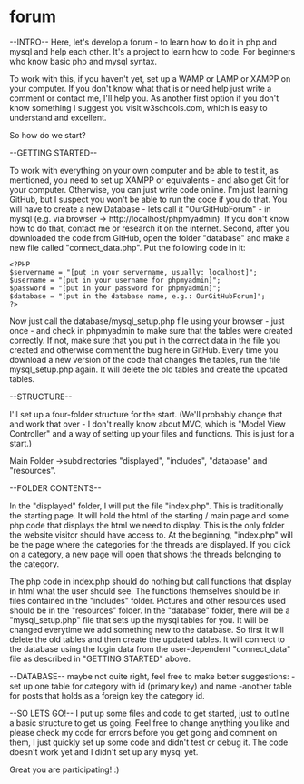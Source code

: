 # forum

--INTRO--
Here, let's develop a forum - to learn how to do it in php and mysql and help each other. It's a project to learn how to code. For beginners who know basic php and mysql syntax.

To work with this, if you haven't yet, set up a WAMP or LAMP or XAMPP on your computer. If you don't know what that is or need help just write a comment or contact me, I'll help you. As another first option if you don't know something I suggest you visit w3schools.com, which is easy to understand and excellent.

So how do we start?

--GETTING STARTED--

To work with everything on your own computer and be able to test it, as mentioned, you need to set up XAMPP or equivalents - and also get Git for your computer. Otherwise, you can just write code online. I'm just learning GitHub, but I suspect you won't be able to run the code if you do that.
You will have to create a new Database - lets call it "OurGitHubForum" - in mysql (e.g. via browser -> http://localhost/phpmyadmin). If you don't know how to do that, contact me or research it on the internet. Second, after you downloaded the code from GitHub, open the folder "database" and make a new file called "connect_data.php". Put the following code in it:

```
<?PHP
$servername = "[put in your servername, usually: localhost]";
$username = "[put in your username for phpmyadmin]";
$password = "[put in your password for phpmyadmin]";
$database = "[put in the database name, e.g.: OurGitHubForum]";
?>
```

Now just call the database/mysql_setup.php file using your browser - just once - and check in phpmyadmin to make sure that the tables were created correctly. If not, make sure that you put in the correct data in the file you created and otherwise comment the bug here in GitHub. Every time you download a new version of the code that changes the tables, run the file mysql_setup.php again. It will delete the old tables and create the updated tables.

--STRUCTURE--

I'll set up a four-folder structure for the start. (We'll probably change that and work that over - I don't really know about MVC, which is "Model View Controller" and a way of setting up your files and functions. This is just for a start.)

Main Folder ->subdirectories "displayed", "includes", "database" and "resources".

--FOLDER CONTENTS--

In the "displayed" folder, I will put the file "index.php". This is traditionally the starting page. It will hold the html of the starting / main page and some php code that displays the html we need to display. This is the only folder the website visitor should have access to. At the beginning, "index.php" will be the page where the categories for the threads are displayed. If you click on a category, a new page will open that shows the threads belonging to the category. 

The php code in index.php should do nothing but call functions that display in html what the user should see. The functions themselves should be in files contained in the "includes" folder. Pictures and other resources used should be in the "resources" folder. In the "database" folder, there will be a "mysql_setup.php" file that sets up the mysql tables for you. It will be changed everytime we add something new to the database. So first it will delete the old tables and then create the updated tables. It will connect to the database using the login data from the user-dependent "connect_data" file as described in "GETTING STARTED" above.

--DATABASE--
maybe not quite right, feel free to make better suggestions:
-set up one table for category with id (primary key) and name
-another table for posts that holds as a foreign key the category id.

--SO LETS GO!--
I put up some files and code to get started, just to outline a basic structure to get us going. Feel free to change anything you like and please check my code for errors before you get going and comment on them, I just quickly set up some code and didn't test or debug it. The code doesn't work yet and I didn't set up any mysql yet.

Great you are participating! :)
